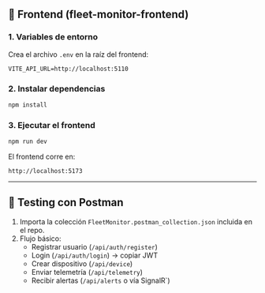 ## 📂 Frontend (fleet-monitor-frontend)

### 1. Variables de entorno

Crea el archivo `.env` en la raíz del frontend:

```
VITE_API_URL=http://localhost:5110
```

### 2. Instalar dependencias

```bash
npm install
```

### 3. Ejecutar el frontend

```bash
npm run dev
```

El frontend corre en:

```
http://localhost:5173
```

---

## 🧪 Testing con Postman

1. Importa la colección `FleetMonitor.postman_collection.json` incluida en el repo.  
2. Flujo básico:
   - Registrar usuario (`/api/auth/register`)
   - Login (`/api/auth/login`) → copiar JWT
   - Crear dispositivo (`/api/device`)
   - Enviar telemetría (`/api/telemetry`)
   - Recibir alertas (`/api/alerts` o vía SignalR`)
